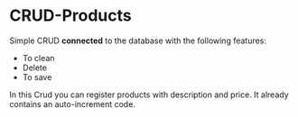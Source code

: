 # CRUD-Products


Simple CRUD **connected** to the database with the following features:

- To clean
- Delete
- To save


In this Crud you can register products with description and price.
It already contains an auto-increment code.
